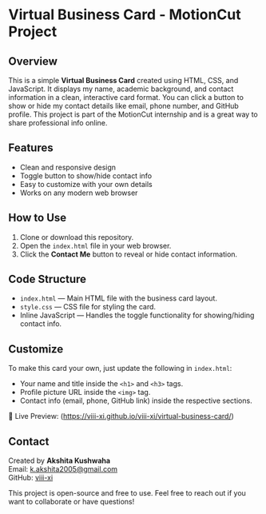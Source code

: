 # Virtual Business Card - MotionCut Project

## Overview

This is a simple **Virtual Business Card** created using HTML, CSS, and JavaScript. It displays my name, academic background, and contact information in a clean, interactive card format. You can click a button to show or hide my contact details like email, phone number, and GitHub profile. This project is part of the MotionCut internship and is a great way to share professional info online.

## Features

- Clean and responsive design
- Toggle button to show/hide contact info
- Easy to customize with your own details
- Works on any modern web browser

## How to Use

1. Clone or download this repository.
2. Open the `index.html` file in your web browser.
3. Click the **Contact Me** button to reveal or hide contact information.

## Code Structure

- `index.html` — Main HTML file with the business card layout.
- `style.css` — CSS file for styling the card.
- Inline JavaScript — Handles the toggle functionality for showing/hiding contact info.

## Customize

To make this card your own, just update the following in `index.html`:

- Your name and title inside the `<h1>` and `<h3>` tags.
- Profile picture URL inside the `<img>` tag.
- Contact info (email, phone, GitHub link) inside the respective sections.

🔗 Live Preview: (https://viii-xi.github.io/viii-xi/virtual-business-card/)

## Contact
Created by **Akshita Kushwaha**  
Email: k.akshita2005@gmail.com  
GitHub: [viii-xi](https://github.com/viii-xi)

This project is open-source and free to use. Feel free to reach out if you want to collaborate or have questions!


